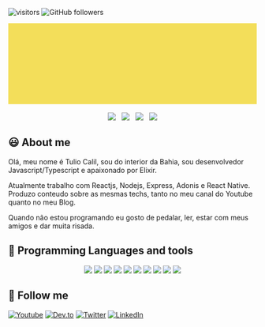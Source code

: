 ![visitors](https://visitor-badge.glitch.me/badge?page_id=tuliocll.visitor-badge)
![GitHub followers](https://img.shields.io/github/followers/tuliocll?style=social)

<img src="https://github.com/tuliocll/tuliocll/blob/main/assets/animation.gif?raw=true" data-canonical-src="https://github.com/tuliocll/tuliocll/blob/main/assets/animation.gif?raw=true" width="100%" height="20%" />

<p align='center'>
<a href="https://tuliocalil.blogspot.com/"><img height="30" src="https://logodownload.org/wp-content/uploads/2018/02/blogger-logo-icon.png"></a>&nbsp;&nbsp;
<a href="https://www.youtube.com/tuliocalil"><img height="30" src="https://cdn4.iconfinder.com/data/icons/miu-square-flat-social/60/youtube-square-social-media-512.png"></a>&nbsp;&nbsp;
<a href="https://twitter.com/tuliocalil"><img height="30" src="https://github.com/stephenajulu/WaylonWalker/blob/main/icon/twitter.png?raw=true"></a>&nbsp;&nbsp;
<a href="https://www.linkedin.com/in/tuliocalil/"><img height="30" src="https://github.com/stephenajulu/WaylonWalker/blob/main/icon/linkedin.png?raw=true"></a>
</p>

## :smiley: About me

Olá, meu nome é Tulio Calil, sou do interior da Bahia, sou desenvolvedor Javascript/Typescript e apaixonado por Elixir.

Atualmente trabalho com Reactjs, Nodejs, Express, Adonis e React Native. Produzo conteudo sobre as mesmas techs, tanto no meu canal do Youtube quanto no meu Blog.

Quando não estou programando eu gosto de pedalar, ler, estar com meus amigos e dar muita risada.

## :rocket: Programming Languages and tools

<p align="center">

<img src="https://img.shields.io/badge/javascript-%23F7DF1E.svg?&style=for-the-badge&logo=javascript&logoColor=black" height="25"/>
<img src="https://img.shields.io/badge/typescript%20-%23007ACC.svg?&style=for-the-badge&logo=typescript&logoColor=white" height="25"/>
<img src="https://img.shields.io/badge/node.js%20-%2343853D.svg?&style=for-the-badge&logo=node.js&logoColor=white" height="25"/>
<img src="https://img.shields.io/badge/express.js%20-%23404d59.svg?&style=for-the-badge" height="25"/>
<img src="https://img.shields.io/badge/react%20-%2320232a.svg?&style=for-the-badge&logo=react&logoColor=%2361DAFB" height="25"/>
<img src="https://img.shields.io/badge/bootstrap%20-%23563D7C.svg?&style=for-the-badge&logo=bootstrap&logoColor=white" height="25"/>
<img src="https://img.shields.io/badge/postgres-%23316192.svg?&style=for-the-badge&logo=postgresql&logoColor=white" height="25"/>
<img src="https://img.shields.io/badge/-npm-CB3837?style=flat-square&logo=npm" height="25"/>
<img src="https://img.shields.io/badge/-GitHub-181717?style=flat-square&logo=github" height="25"/>
<img src="https://img.shields.io/badge/MongoDB-%234ea94b.svg?&style=for-the-badge&logo=mongodb&logoColor=white" height="25"/>
</p>

## 🎯 Follow me

[![Youtube](https://img.shields.io/badge/youtube-%23FF0000.svg?&style=for-the-badge&logo=youtube&logoColor=white)](https://www.youtube.com/tuliocalil)
[![Dev.to](https://img.shields.io/badge/dev.to-%230A0A0A.svg?&style=for-the-badge&logo=dev.to&logoColor=white)](https://dev.to/tuliocalil)
[![Twitter](https://img.shields.io/badge/twitter-%231DA1F2.svg?&style=for-the-badge&logo=twitter&logoColor=white)](https://twitter.com/tuliocalil)
[![LinkedIn](https://img.shields.io/badge/linkedin-%230077B5.svg?&style=for-the-badge&logo=linkedin&logoColor=white)](https://www.linkedin.com/in/tuliocalil/)
